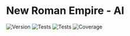 # New Roman Empire - AI
![Version](https://img.shields.io/badge/Version-0.1.0-blue)
![Tests](https://github.com/Vronst/NRE-AI/actions/workflows/main-pipeline.yml/badge.svg)
![Tests](https://github.com/Vronst/NRE-AI/actions/workflows/stage-pipeline.yml/badge.svg)
![Coverage](https://img.shields.io/badge/coverage-0%25-red)
